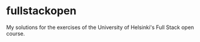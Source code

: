 # fullstackopen
My solutions for the exercises of the University of Helsinki's Full Stack open course.
